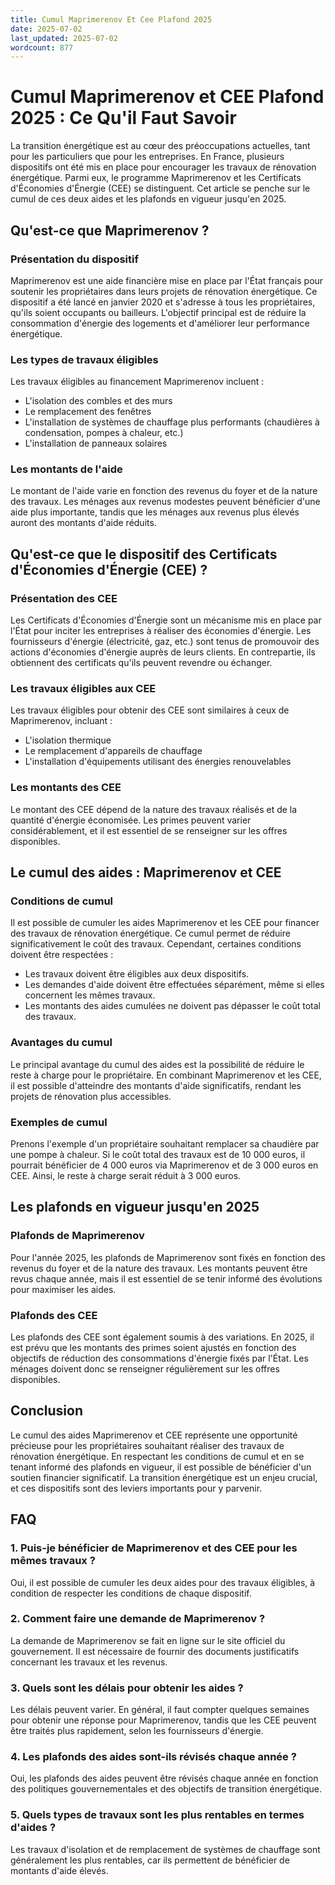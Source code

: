 ```yaml
---
title: Cumul Maprimerenov Et Cee Plafond 2025
date: 2025-07-02
last_updated: 2025-07-02
wordcount: 877
---
```


# Cumul Maprimerenov et CEE Plafond 2025 : Ce Qu'il Faut Savoir

La transition énergétique est au cœur des préoccupations actuelles, tant pour les particuliers que pour les entreprises. En France, plusieurs dispositifs ont été mis en place pour encourager les travaux de rénovation énergétique. Parmi eux, le programme Maprimerenov et les Certificats d'Économies d'Énergie (CEE) se distinguent. Cet article se penche sur le cumul de ces deux aides et les plafonds en vigueur jusqu'en 2025.

## Qu'est-ce que Maprimerenov ?

### Présentation du dispositif

Maprimerenov est une aide financière mise en place par l'État français pour soutenir les propriétaires dans leurs projets de rénovation énergétique. Ce dispositif a été lancé en janvier 2020 et s'adresse à tous les propriétaires, qu'ils soient occupants ou bailleurs. L'objectif principal est de réduire la consommation d'énergie des logements et d'améliorer leur performance énergétique.

### Les types de travaux éligibles

Les travaux éligibles au financement Maprimerenov incluent :

- L'isolation des combles et des murs
- Le remplacement des fenêtres
- L'installation de systèmes de chauffage plus performants (chaudières à condensation, pompes à chaleur, etc.)
- L'installation de panneaux solaires

### Les montants de l'aide

Le montant de l'aide varie en fonction des revenus du foyer et de la nature des travaux. Les ménages aux revenus modestes peuvent bénéficier d'une aide plus importante, tandis que les ménages aux revenus plus élevés auront des montants d'aide réduits.

## Qu'est-ce que le dispositif des Certificats d'Économies d'Énergie (CEE) ?

### Présentation des CEE

Les Certificats d'Économies d'Énergie sont un mécanisme mis en place par l'État pour inciter les entreprises à réaliser des économies d'énergie. Les fournisseurs d'énergie (électricité, gaz, etc.) sont tenus de promouvoir des actions d'économies d'énergie auprès de leurs clients. En contrepartie, ils obtiennent des certificats qu'ils peuvent revendre ou échanger.

### Les travaux éligibles aux CEE

Les travaux éligibles pour obtenir des CEE sont similaires à ceux de Maprimerenov, incluant :

- L'isolation thermique
- Le remplacement d'appareils de chauffage
- L'installation d'équipements utilisant des énergies renouvelables

### Les montants des CEE

Le montant des CEE dépend de la nature des travaux réalisés et de la quantité d'énergie économisée. Les primes peuvent varier considérablement, et il est essentiel de se renseigner sur les offres disponibles.

## Le cumul des aides : Maprimerenov et CEE

### Conditions de cumul

Il est possible de cumuler les aides Maprimerenov et les CEE pour financer des travaux de rénovation énergétique. Ce cumul permet de réduire significativement le coût des travaux. Cependant, certaines conditions doivent être respectées :

- Les travaux doivent être éligibles aux deux dispositifs.
- Les demandes d'aide doivent être effectuées séparément, même si elles concernent les mêmes travaux.
- Les montants des aides cumulées ne doivent pas dépasser le coût total des travaux.

### Avantages du cumul

Le principal avantage du cumul des aides est la possibilité de réduire le reste à charge pour le propriétaire. En combinant Maprimerenov et les CEE, il est possible d'atteindre des montants d'aide significatifs, rendant les projets de rénovation plus accessibles.

### Exemples de cumul

Prenons l'exemple d'un propriétaire souhaitant remplacer sa chaudière par une pompe à chaleur. Si le coût total des travaux est de 10 000 euros, il pourrait bénéficier de 4 000 euros via Maprimerenov et de 3 000 euros en CEE. Ainsi, le reste à charge serait réduit à 3 000 euros.

## Les plafonds en vigueur jusqu'en 2025

### Plafonds de Maprimerenov

Pour l'année 2025, les plafonds de Maprimerenov sont fixés en fonction des revenus du foyer et de la nature des travaux. Les montants peuvent être revus chaque année, mais il est essentiel de se tenir informé des évolutions pour maximiser les aides.

### Plafonds des CEE

Les plafonds des CEE sont également soumis à des variations. En 2025, il est prévu que les montants des primes soient ajustés en fonction des objectifs de réduction des consommations d'énergie fixés par l'État. Les ménages doivent donc se renseigner régulièrement sur les offres disponibles.

## Conclusion

Le cumul des aides Maprimerenov et CEE représente une opportunité précieuse pour les propriétaires souhaitant réaliser des travaux de rénovation énergétique. En respectant les conditions de cumul et en se tenant informé des plafonds en vigueur, il est possible de bénéficier d'un soutien financier significatif. La transition énergétique est un enjeu crucial, et ces dispositifs sont des leviers importants pour y parvenir.

## FAQ

### 1. Puis-je bénéficier de Maprimerenov et des CEE pour les mêmes travaux ?

Oui, il est possible de cumuler les deux aides pour des travaux éligibles, à condition de respecter les conditions de chaque dispositif.

### 2. Comment faire une demande de Maprimerenov ?

La demande de Maprimerenov se fait en ligne sur le site officiel du gouvernement. Il est nécessaire de fournir des documents justificatifs concernant les travaux et les revenus.

### 3. Quels sont les délais pour obtenir les aides ?

Les délais peuvent varier. En général, il faut compter quelques semaines pour obtenir une réponse pour Maprimerenov, tandis que les CEE peuvent être traités plus rapidement, selon les fournisseurs d'énergie.

### 4. Les plafonds des aides sont-ils révisés chaque année ?

Oui, les plafonds des aides peuvent être révisés chaque année en fonction des politiques gouvernementales et des objectifs de transition énergétique.

### 5. Quels types de travaux sont les plus rentables en termes d'aides ?

Les travaux d'isolation et de remplacement de systèmes de chauffage sont généralement les plus rentables, car ils permettent de bénéficier de montants d'aide élevés.